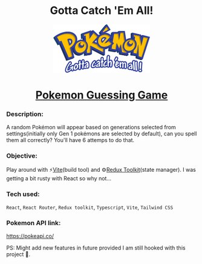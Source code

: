 <h1 align="center">Gotta Catch 'Em All!</h1>
<p align="center">
  <img  alt="Pokemon slogan" height="128px" width="256px" src="https://raw.githubusercontent.com/Mondal10/guess-pokemon/main/src/assets/images/pokemonHeader.png">
</p>
<h1 align="center"><a href="https://pokemonguess.netlify.app/">Pokemon Guessing Game</a></h1>

### Description:

<p>A random Pokémon will appear based on generations selected from settings(initially only Gen 1 pokémons are selected by default), can you spell them all correctly? You'll have 6 attemps to do that.<p>

### Objective:

Play around with ⚡️[Vite](https://vitejs.dev/)(build tool) and ⚙️[Redux Toolkit](https://redux-toolkit.js.org/)(state manager). I was getting a bit rusty with React so why not...

### Tech used:

`React`, `React Router`, `Redux toolkit`, `Typescript`, `Vite`, `Tailwind CSS`

### Pokemon API link:

https://pokeapi.co/

PS: Might add new features in future provided I am still hooked with this project 🙂.

